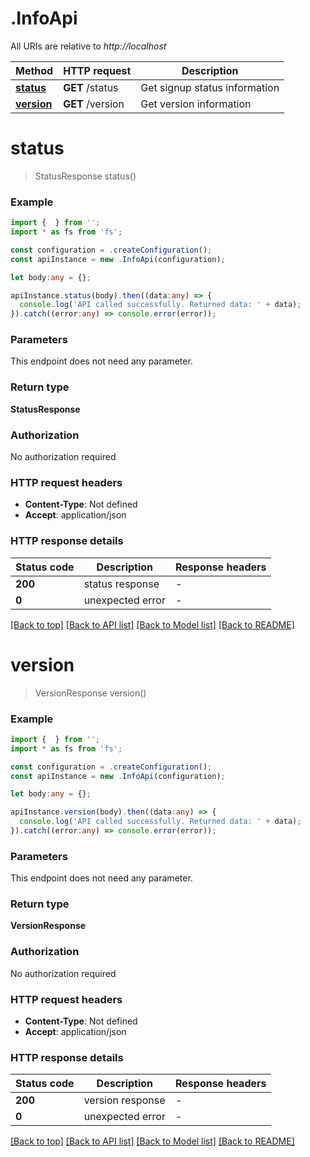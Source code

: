 # .InfoApi

All URIs are relative to *http://localhost*

Method | HTTP request | Description
------------- | ------------- | -------------
[**status**](InfoApi.md#status) | **GET** /status | Get signup status information
[**version**](InfoApi.md#version) | **GET** /version | Get version information


# **status**
> StatusResponse status()


### Example


```typescript
import {  } from '';
import * as fs from 'fs';

const configuration = .createConfiguration();
const apiInstance = new .InfoApi(configuration);

let body:any = {};

apiInstance.status(body).then((data:any) => {
  console.log('API called successfully. Returned data: ' + data);
}).catch((error:any) => console.error(error));
```


### Parameters
This endpoint does not need any parameter.


### Return type

**StatusResponse**

### Authorization

No authorization required

### HTTP request headers

 - **Content-Type**: Not defined
 - **Accept**: application/json


### HTTP response details
| Status code | Description | Response headers |
|-------------|-------------|------------------|
**200** | status response |  -  |
**0** | unexpected error |  -  |

[[Back to top]](#) [[Back to API list]](README.md#documentation-for-api-endpoints) [[Back to Model list]](README.md#documentation-for-models) [[Back to README]](README.md)

# **version**
> VersionResponse version()


### Example


```typescript
import {  } from '';
import * as fs from 'fs';

const configuration = .createConfiguration();
const apiInstance = new .InfoApi(configuration);

let body:any = {};

apiInstance.version(body).then((data:any) => {
  console.log('API called successfully. Returned data: ' + data);
}).catch((error:any) => console.error(error));
```


### Parameters
This endpoint does not need any parameter.


### Return type

**VersionResponse**

### Authorization

No authorization required

### HTTP request headers

 - **Content-Type**: Not defined
 - **Accept**: application/json


### HTTP response details
| Status code | Description | Response headers |
|-------------|-------------|------------------|
**200** | version response |  -  |
**0** | unexpected error |  -  |

[[Back to top]](#) [[Back to API list]](README.md#documentation-for-api-endpoints) [[Back to Model list]](README.md#documentation-for-models) [[Back to README]](README.md)


